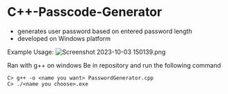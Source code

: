 # C++-Passcode-Generator

- generates user password based on entered password length
- developed on Windows platform

Example Usage:
![Screenshot 2023-10-03 150139.png](https://github.com/jyuworking/C-Passcode-Generator/blob/a5edd6ec386f58eb310150d649ebceda82b421ca/Screenshot%202023-10-03%20150139.png)

Ran with g++ on windows
Be in repository and run the following command

```
C> g++ -o <name you want> PasswordGenerator.cpp
C> ./<name you choose>.exe
```
